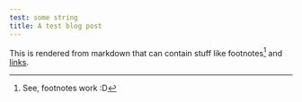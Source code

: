 ```yaml
---
test: some string
title: A test blog post
---
```

This is rendered from markdown that can contain stuff like footnotes[^1] and [links][ecosia].

[^1]: See, footnotes work :D

[ecosia]: https://www.ecosia.org/